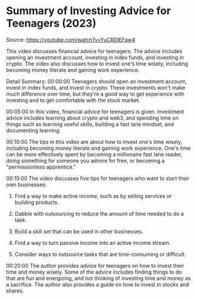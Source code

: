 # Summary of Investing Advice for Teenagers (2023)

Source: https://youtube.com/watch?v=YuCRDlEFaw4

This video discusses financial advice for teenagers. The advice includes opening an investment account, investing in index funds, and investing in crypto. The video also discusses how to invest one's time wisely, including becoming money literate and gaining work experience.

Detail Summary: 
00:00:00
Teenagers should open an investment account, invest in index funds, and invest in crypto. These investments won't make much difference over time, but they're a good way to get experience with investing and to get comfortable with the stock market.

00:05:00
In this video, financial advice for teenagers is given. Investment advice includes learning about crypto and web3, and spending time on things such as learning useful skills, building a fast lane mindset, and documenting learning.

00:10:00
The tips in this video are about how to invest one's time wisely, including becoming money literate and gaining work experience. One's time can be more effectively spent by becoming a millionaire fast lane reader, doing something for someone you admire for free, or becoming a "permissionless apprentice."

00:15:00
The video discusses five tips for teenagers who want to start their own businesses:

1. Find a way to make active income, such as by selling services or building products.

2. Dabble with outsourcing to reduce the amount of time needed to do a task.

3. Build a skill set that can be used in other businesses.

4. Find a way to turn passive income into an active income stream.

5. Consider ways to outsource tasks that are time-consuming or difficult.

00:20:00
The author provides advice for teenagers on how to invest their time and money wisely. Some of the advice includes finding things to do that are fun and energizing, and not thinking of investing time and money as a sacrifice. The author also provides a guide on how to invest in stocks and shares.


